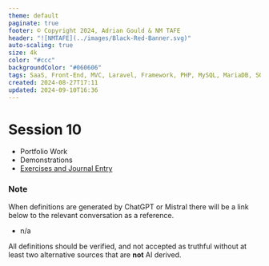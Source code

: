 ```yaml
---
theme: default
paginate: true
footer: © Copyright 2024, Adrian Gould & NM TAFE
header: "![NMTAFE](../images/Black-Red-Banner.svg)"
auto-scaling: true
size: 4k
color: "#ccc"
backgroundColor: "#060606"
tags: SaaS, Front-End, MVC, Laravel, Framework, PHP, MySQL, MariaDB, SQLite, Testing, Unit Testing, Feature Testing, PEST
created: 2024-08-27T17:11
updated: 2024-09-10T16:36
---
```

# Session 10

- Portfolio Work
- Demonstrations
- [Exercises and Journal Entry](./session-10/Session-10-Exercises-and-Journal-Entry.md)
### Note

When definitions are generated by ChatGPT or Mistral there will be a link below to the relevant conversation as a reference.

- n/a

All definitions should be verified, and not accepted as truthful without at least two alternative sources that are **not** AI derived.

